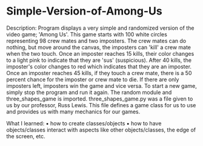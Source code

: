 # Simple-Version-of-Among-Us
Description: Program displays a very simple and randomized version of the video game; 'Among Us'. This game starts 
with 100 white circles representing 98 crew mates and two imposters. The crew mates can do nothing, but move around 
the canvas, the imposters can 'kill' a crew mate when the two touch. Once an imposter reaches 15 kills, their color 
changes to a light pink to indicate that they are 'sus' (suspicious). After 40 kills, the imposter's color changes 
to red which indicates that they are an imposter. Once an imposter reaches 45 kills, if they touch a crew mate, 
there is a 50 percent chance for the imposter or crew mate to die. If there are only imposters left, imposters win 
the game and vice versa. To start a new game, simply stop the program and run it again. The random module and 
three_shapes_game is imported. three_shapes_game.py was a file given to us by our professor, Russ Lewis. This file 
defines a game class for us to use and provides us with many mechanics for our games.

What I learned: 
	▪	how to create classes/objects
	▪	how to have objects/classes interact with aspects like other objects/classes, the edge of the screen, etc.

